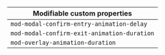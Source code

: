 | Modifiable custom properties                |
| ------------------------------------------- |
| `mod-modal-confirm-entry-animation-delay`   |
| `mod-modal-confirm-exit-animation-duration` |
| `mod-overlay-animation-duration`            |
